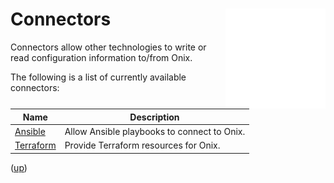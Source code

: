 # Connectors <img src="../docs/pics/ox.png" width="160" height="160" align="right">

Connectors allow other technologies to write or read configuration information to/from Onix.

The following is a list of currently available connectors:

| Name | Description |
|---|---|
|[Ansible](../ansible/readme.md)| Allow Ansible playbooks to connect to Onix. |
|[Terraform](../tf_provider/readme.md) | Provide Terraform resources for Onix. |

([up](../readme.md))
